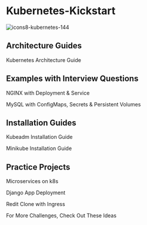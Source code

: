 # Kubernetes-Kickstart

![icons8-kubernetes-144](https://github.com/sdk1010/Kubernetes-Kickstart/assets/145788176/f2335002-caea-4ed6-8593-5bcc789d72fc)

## Architecture Guides
Kubernetes Architecture Guide

## Examples with Interview Questions
NGINX with Deployment & Service

MySQL with ConfigMaps, Secrets & Persistent Volumes

## Installation Guides
Kubeadm Installation Guide

Minikube Installation Guide

## Practice Projects
Microservices on k8s

Django App Deployment

Redit Clone with Ingress

For More Challenges, Check Out These Ideas
